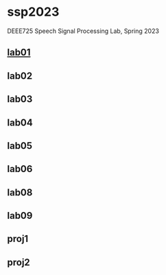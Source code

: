 # ssp2023
DEEE725 Speech Signal Processing Lab, Spring 2023

## [lab01](https://github.com/j2hn-oh/ssp2023/tree/4ca5633ce387afd30229c45d41e5e5981688a611/lab01)

## lab02

## lab03

## lab04

## lab05

## lab06

## lab08

## lab09

## proj1

## proj2
